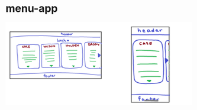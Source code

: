 # menu-app

![Front-end Mockup](https://raw.githubusercontent.com/kumquatninja/menu-app/master/mockup.png)
